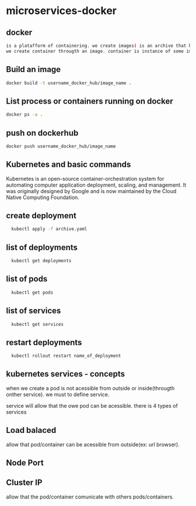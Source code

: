 # microservices-docker
## docker
```bash
is a platafform of containering. we create images( is an archive that has all config an files to a single program needs to run).
we create container througth an image. container is instance of some image.
```

## Build an image
```bash
docker build -t username_docker_hub/image_name .
```

## List process or containers running on docker
```bash
docker ps -a .
```

## push on dockerhub
```bash
docker push username_docker_hub/image_name 

```
## Kubernetes and basic commands

Kubernetes is an open-source container-orchestration system for automating computer application deployment, scaling, and management. It was originally designed by Google and is now maintained by the Cloud Native Computing Foundation.

## create deployment
```bash
  kubectl apply -f archive.yaml
```
## list of deployments
```bash
  kubectl get deployments
```
## list of pods
```bash
  kubectl get pods
```

## list of services
```bash
  kubectl get services
```

## restart deployments
```bash
  kubectl rollout restart name_of_deployment
```
## kubernetes services - concepts
 when we create a pod is not acessible from outside or inside(througth onther service). we must to define service.
 
 service will  allow that the owe pod can be acessible. there is 4 types of services
 
 ## Load balaced
  allow that pod/container can be acessible from outside(ex: url browser).
  
 ## Node Port
 
 ## Cluster IP
   allow that the pod/container comunicate with others pods/containers.
